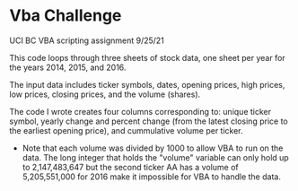 # Vba Challenge
UCI BC VBA scripting assignment 9/25/21

This code loops through three sheets of stock data, one sheet per year for the years 2014, 2015, and 2016.

The input data includes ticker symbols, dates, opening prices, high prices, low prices, closing prices, and the volume (shares).

The code I wrote creates four columns corresponding to: unique ticker symbol, yearly change and percent change (from the latest closing price to the earliest opening price), and cummulative volume per ticker.

* Note that each volume was divided by 1000 to allow VBA to run on the data.
The long integer that holds the "volume" variable can only hold up to 2,147,483,647 but the second ticker AA has a volume of 5,205,551,000 for 2016 make it impossible for VBA to handle the data.
